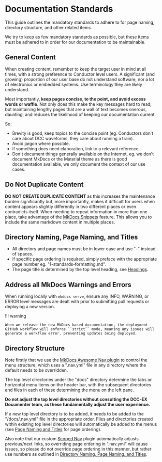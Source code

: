 # Documentation Standards

This guide outlines the mandatory standards to adhere to for page naming, directory structure, and other related items.

We try to keep as few mandatory standards as possible, but these items must be adhered to in order for our documentation to be maintainable.

## General Content

When creating content, remember to keep the target user in mind at all times, with a strong preference to Conductor level users. A significant (and growing) proportion of our user base do not understand software, nor a lot of electronics or embedded systems. Use terminology they are likely understand.

Most importantly, **keep pages concise, to the point, and avoid excess words or waffle**. Not only does this make the key messages hard to read, but maintaining lengthy pages that are a wall of text becomes onerous, daunting, and reduces the likelihood of keeping our documentation current.

So:

- Brevity is good, keep topics to the concise point (eg. Conductors don't care about DCC waveforms, they care about running a train).
- Avoid jargon where possible.
- If something does need elaboration, link to a relevant reference.
- Don't document things generally available on the Internet, eg. we don't document MkDocs or the Material theme as there is good documentation available, we only document the context of our use cases.

## Do Not Duplicate Content

**DO NOT CREATE DUPLICATE CONTENT** as this increases the maintenance burden significantly but, more importantly, makes it difficult for users when content appears slightly differently in two different places or even contradicts itself. When needing to repeat information in more than one place, take advantage of the [MkDocs Snippets](/contributing/documentation/6-mkdocs-features.md#snippets) feature. This allows you to include the same markdown content in multiple places.

## Directory Naming, Page Naming, and Titles

- All directory and page names must be in lower case and use "-" instead of spaces.
- If specific page ordering is required, simply preface with the appropriate page number eg. "1-standards-formatting.md".
- The page title is determined by the top level heading, see [Headings](/contributing/documentation/3-formatting-guide.md#headings).

## Address all MkDocs Warnings and Errors

When running locally with ``mkdocs serve``, ensure any INFO, WARNING, or ERROR level messages are dealt with prior to submitting pull requests or deploying a new version.

!!! warning

    When we release the new MkDocs based documentation, the deployment GitHub workflow will enforce ``strict`` mode, meaning any issues will generate a workflow error, preventing updates being deployed.

## Directory Structure

Note firstly that we use the [MkDocs Awesome Nav plugin](https://lukasgeiter.github.io/mkdocs-awesome-nav/) to control the menu structure, which uses a ".nav.yml" file in any directory where the default needs to be overridden.

The top level directories under the "docs" directory determine the tabs or horizontal menu items on the header bar, with the subsequent directories and files in each of these determining the menu on the left pane.

**Do not adjust the top level directories without consulting the DCC-EX Documenter team, as these fundamentally adjust the user experience.**

If a new top level directory is to be added, it needs to be added to the "/docs/.nav.yml" file in the appropriate order. Files and directories created within existing top level directories will automatically be added to the menus (see [Page Naming and Titles](#directory-naming-page-naming-and-titles) for page ordering).

Also note that our custom [Scoped Nav](/contributing/documentation/6-mkdocs-features.md#dcc-ex-custom-scoped-nav-plugin-and-custom-footerhtml) plugin automatically adjusts previous/next links, so overriding page ordering in ".nav.yml" will cause issues, so please do not override page ordering in this manner, but rather use numbers as outlined in [Directory Naming, Page Naming, and Titles](#directory-naming-page-naming-and-titles).
